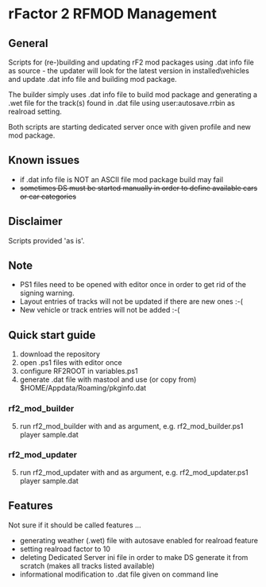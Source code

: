 # rFactor 2 RFMOD Management

## General

Scripts for (re-)building and updating rF2 mod packages using .dat info file as source - the updater will look for the
latest version in installed\\vehicles<vehicle> and update .dat info file and building mod package.

The builder simply uses .dat info file to build mod package and generating a .wet file for the track(s) found in .dat file
using user:autosave.rrbin as realroad setting.

Both scripts are starting dedicated server once with given profile and new mod package.

## Known issues

* if .dat info file is NOT an ASCII file mod package build may fail
* ~~sometimes DS must be started manually in order to define available cars or car categories~~

## Disclaimer

Scripts provided 'as is'.

## Note

* PS1 files need to be opened with editor once in order to get rid of the signing warning.
* Layout entries of tracks will not be updated if there are new ones :-(
* New vehicle or track entries will not be added :-(

## Quick start guide

1. download the repository
2. open .ps1 files with editor once
3. configure RF2ROOT in variables.ps1
4. generate .dat file with mastool and use (or copy from) $HOME/Appdata/Roaming/pkginfo.dat

### rf2\_mod\_builder

5. run rf2\_mod\_builder with <profile> and <datfile> as argument, e.g. rf2\_mod\_builder.ps1 player sample.dat

### rf2\_mod\_updater

5. run rf2\_mod\_updater with <profile> and <datfile> as argument, e.g. rf2\_mod\_updater.ps1 player sample.dat

## Features

Not sure if it should be called features … 

* generating weather (.wet) file with autosave enabled for realroad feature
* setting realroad factor to 10
* deleting Dedicated Server ini file in order to make DS generate it from scratch (makes all tracks listed available)
* informational modification to .dat file given on command line
